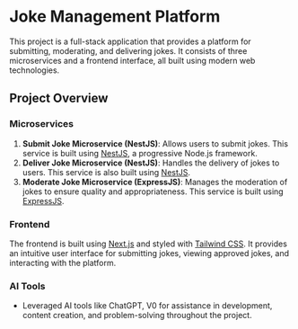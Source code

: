 # Joke Management Platform

This project is a full-stack application that provides a platform for submitting, moderating, and delivering jokes. It consists of three microservices and a frontend interface, all built using modern web technologies.

## Project Overview

### Microservices
1. **Submit Joke Microservice (NestJS)**: Allows users to submit jokes. This service is built using [NestJS](https://nestjs.com/), a progressive Node.js framework.
2. **Deliver Joke Microservice (NestJS)**: Handles the delivery of jokes to users. This service is also built using [NestJS](https://nestjs.com/).
3. **Moderate Joke Microservice (ExpressJS)**: Manages the moderation of jokes to ensure quality and appropriateness. This service is built using [ExpressJS](https://expressjs.com/).

### Frontend
The frontend is built using [Next.js](https://nextjs.org/) and styled with [Tailwind CSS](https://tailwindcss.com/). It provides an intuitive user interface for submitting jokes, viewing approved jokes, and interacting with the platform.

### AI Tools
- Leveraged AI tools like ChatGPT, V0 for assistance in development, content creation, and problem-solving throughout the project.
